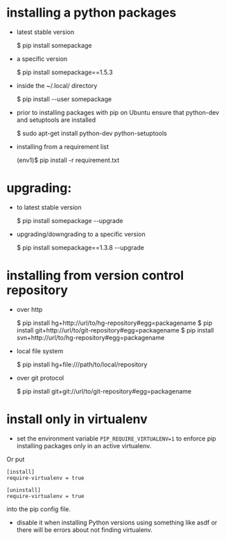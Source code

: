 
# installing a python packages

- latest stable version

    $ pip install somepackage

- a specific version

    $ pip install somepackage==1.5.3

- inside the ~/.local/ directory

    $ pip install --user somepackage

- prior to installing packages with pip on Ubuntu ensure that python-dev and setuptools are installed

    $ sudo apt-get install python-dev python-setuptools

- installing from a requirement list

    (env1)$ pip install -r requirement.txt

# upgrading:

- to latest stable version

    $ pip install somepackage --upgrade

- upgrading/downgrading to a specific version

    $ pip install somepackage==1.3.8 --upgrade


# installing from version control repository
- over http

    $ pip install hg+http://url/to/hg-repository#egg=packagename
    $ pip install git+http://url/to/git-repository#egg=packagename
    $ pip install svn+http://url/to/hg-repository#egg=packagename

- local file system

    $ pip install hg+file:///path/to/local/repository

- over git protocol

    $ pip install git+git://url/to/git-repository#egg=packagename


# install only in virtualenv

- set the environment variable `PIP_REQUIRE_VIRTUALENV=1` to enforce pip installing packages only in an active virtualenv.

Or put

    [install]
    require-virtualenv = true

    [uninstall]
    require-virtualenv = true

into the pip config file.

- disable it when installing Python versions using something like asdf or there will be errors about not finding virtualenv.
